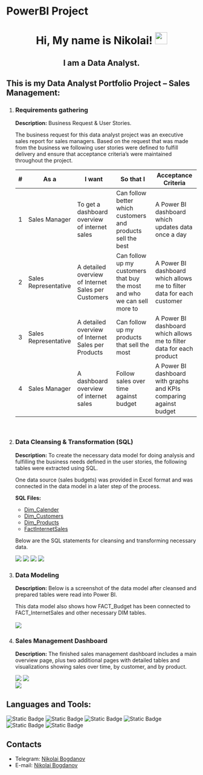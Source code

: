 # PowerBI Project
<h1 align="center">Hi, My name is Nikolai!
<img src="https://github.com/blackcater/blackcater/raw/main/images/Hi.gif" height="32"/>
</h1>
<h2 align="center">I am a Data Analyst.</h2>

<h2>This is my Data Analyst Portfolio Project – Sales Management:</h2>
<ol>
   <li>
      <h3>Requirements gathering</h3>
      <p><strong>Description:</strong> Business Request & User Stories.</p>

The business request for this data analyst project was an executive sales report for sales managers. Based on the request that was made from the business we following user stories were defined to fulfill delivery and ensure that acceptance criteria’s were maintained throughout the project.

| # | As a               | I want                                        | So that I                                           | Acceptance Criteria                                                                       |
|---|--------------------|-----------------------------------------------|-----------------------------------------------------|--------------------------------------------------------------------------------------------|
| 1 | Sales Manager      | To get a dashboard overview of internet sales | Can follow better which customers and products sell the best | A Power BI dashboard which updates data once a day                                         |
| 2 | Sales Representative | A detailed overview of Internet Sales per Customers | Can follow up my customers that buy the most and who we can sell more to | A Power BI dashboard which allows me to filter data for each customer                    |
| 3 | Sales Representative | A detailed overview of Internet Sales per Products  | Can follow up my products that sell the most        | A Power BI dashboard which allows me to filter data for each product                     |
| 4 | Sales Manager      | A dashboard overview of internet sales        | Follow sales over time against budget               | A Power BI dashboard with graphs and KPIs comparing against budget                        |

 <br>
    <li>
      <h3>Data Cleansing & Transformation (SQL)</h3>
      <p><strong>Description:</strong> To create the necessary data model for doing analysis and fulfilling the business needs defined in the user stories, the following tables were extracted using SQL.</p>

One data source (sales budgets) was provided in Excel format and was connected in the data model in a later step of the process.

<strong>SQL Files:</strong>
<ul>

   <li><a href="https://github.com/NikolaiB-ux/End_to_end_Project_2025/blob/main/Dim_Calender.sql">Dim_Calender</a></li>
   <li><a href="https://github.com/NikolaiB-ux/End_to_end_Project_2025/blob/main/DIM_Customers.sql">Dim_Customers</a></li>
   <li><a href="https://github.com/NikolaiB-ux/End_to_end_Project_2025/blob/main/Dim_Products.sql">Dim_Products</a></li>
   <li><a href="https://github.com/NikolaiB-ux/End_to_end_Project_2025/blob/main/FactInternetSales.sql">FactInternetSales</a></li>
</ul>

Below are the SQL statements for cleansing and transforming necessary data.
<br>
  
   <img src="images/Cleansed%20DIM_Customers%20Table.jpg">
    <img src="images/Calendar_Year_2019_%2B.jpg">
   <img src="images/Cleansed%20DIM_Products%20Table.jpg">
   <img src="images/Cleansed%20FACT_InternetSales%20Table.jpg">

   <li>
      <h3>Data Modeling</h3>
      <p>
      <strong>Description:</strong> 
Below is a screenshot of the data model after cleansed and prepared tables were read into Power BI.

This data model also shows how FACT_Budget has been connected to FACT_InternetSales and other necessary DIM tables.
<br>
 <br>
      <img src="images/Data_Modelling.jpg">
      </p>
   </li>
   <li>
      <h3>Sales Management Dashboard</h3>
      <p>
         <strong>Description:</strong> The finished sales management dashboard includes a main overview page, plus two additional pages with detailed tables and visualizations showing sales over time, by customer, and by product.
      </p>
      <img src="images/Sales%20Overview.jpg">
      <img src="images/Customer%20Details.jpg">
   </li>
   <img src="images/Product%20Details.jpg">
   </li>
   </li>
</ol>
<h2>Languages and Tools:</h2>
<div style="
  display: inline;
">
  <img alt="Static Badge" src="https://img.shields.io/badge/Python-000000?color=2222AF">
  <img alt="Static Badge" src="https://img.shields.io/badge/SQL-000000?color=FFA126">
  <img alt="Static Badge" src="https://img.shields.io/badge/Power%20BI-000000?color=EFF617">
  <img alt="Static Badge" src="https://img.shields.io/badge/Tableau-000000?color=1a699e">
  <img alt="Static Badge" src="https://img.shields.io/badge/Redash-000000?color=FF8C52">
  <img alt="Static Badge" src="https://img.shields.io/badge/Statistics-000000?color=A81919">
</div>
<h2>Contacts</h2>
<ul>
   <li>
      Telegram: <a href="https://t.me/Nikolay23B">Nikolai Bogdanov</a>
   </li>
   <li>
      E-mail: <a href="mailto:nikolaybogdanov953@gmail.com">Nikolai Bogdanov</a>
   </li>
</ul>